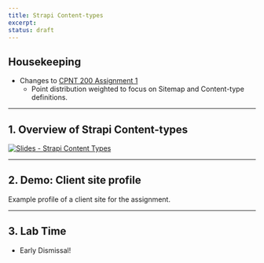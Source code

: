 ```yaml
---
title: Strapi Content-types
excerpt: 
status: draft
---
```


## Housekeeping
- Changes to [CPNT 200 Assignment 1](/courses/cpnt-200/assessments/assignment-1)
    - Point distribution weighted to focus on Sitemap and Content-type definitions.

---

## 1. Overview of Strapi Content-types
[![Slides - Strapi Content Types](/images/slides/strapi-content-types.png)](https://sait-wbdv.github.io/slides/w23/cpnt-200/strapi-content-types.html)

---

## 2. Demo: Client site profile
Example profile of a client site for the assignment.

---

## 3. Lab Time
- Early Dismissal!